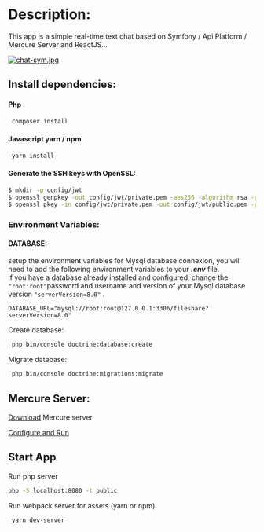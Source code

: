 # Description:

This app is a simple real-time text chat based on Symfony / Api Platform / Mercure Server and ReactJS…

[![chat-sym.jpg](https://i.postimg.cc/25XPm9pm/chat-sym.jpg)](https://postimg.cc/McVsmDKr)
## Install dependencies:

#### Php
```bash
 composer install
```
#### Javascript yarn / npm
```bash
 yarn install
```

#### Generate the SSH keys with OpenSSL:
```sh
$ mkdir -p config/jwt
$ openssl genpkey -out config/jwt/private.pem -aes256 -algorithm rsa -pkeyopt rsa_keygen_bits:4096
$ openssl pkey -in config/jwt/private.pem -out config/jwt/public.pem -pubout`
 ```
 
### Environment Variables:
 
#### DATABASE:
setup the environment variables for Mysql database connexion, you will need to add the following environment variables to your ***.env*** file.  
if you have a database already installed and configured, change the ```"root:root"```password and username and version of your Mysql database version ```"serverVersion=8.0"``` .

`DATABASE_URL="mysql://root:root@127.0.0.1:3306/fileshare?serverVersion=8.0"`

Create database:
  ```bash
   php bin/console doctrine:database:create 
  ```

Migrate database:
```bash
 php bin/console doctrine:migrations:migrate 
```

## Mercure Server:

[Download](https://github.com/dunglas/mercure/releases) Mercure server

[Configure and Run](https://mercure.rocks/docs/hub/install)

## Start App
  Run php server
  
```bash
php -S localhost:8080 -t public
```
Run webpack server for assets (yarn or npm)

```bash
 yarn dev-server
```
